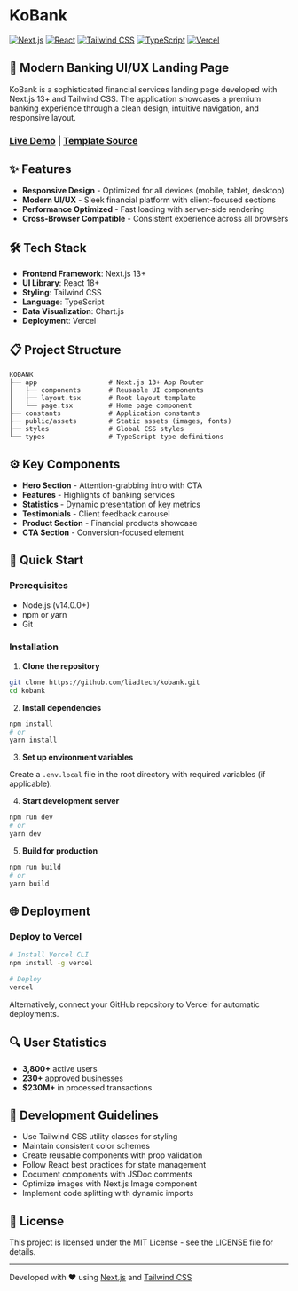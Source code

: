 # KoBank

[![Next.js](https://img.shields.io/badge/next.js-13+-000000?style=for-the-badge&logo=next.js&logoColor=white)](https://nextjs.org/)
[![React](https://img.shields.io/badge/react-18-61DAFB?style=for-the-badge&logo=react&logoColor=white)](https://reactjs.org/)
[![Tailwind CSS](https://img.shields.io/badge/tailwind-3-38B2AC?style=for-the-badge&logo=tailwind-css&logoColor=white)](https://tailwindcss.com/)
[![TypeScript](https://img.shields.io/badge/typescript-5-3178C6?style=for-the-badge&logo=typescript&logoColor=white)](https://www.typescriptlang.org/)
[![Vercel](https://img.shields.io/badge/vercel-deployed-000000?style=for-the-badge&logo=vercel&logoColor=white)](https://kobank.vercel.app/)

## 🚀 Modern Banking UI/UX Landing Page

KoBank is a sophisticated financial services landing page developed with Next.js 13+ and Tailwind CSS. The application showcases a premium banking experience through a clean design, intuitive navigation, and responsive layout.

### [Live Demo](https://kobank.vercel.app/) | [Template Source](https://getnextjsthemes.com/)



## ✨ Features

- **Responsive Design** - Optimized for all devices (mobile, tablet, desktop)
- **Modern UI/UX** - Sleek financial platform with client-focused sections
- **Performance Optimized** - Fast loading with server-side rendering
- **Cross-Browser Compatible** - Consistent experience across all browsers

## 🛠️ Tech Stack

- **Frontend Framework**: Next.js 13+
- **UI Library**: React 18+
- **Styling**: Tailwind CSS
- **Language**: TypeScript
- **Data Visualization**: Chart.js
- **Deployment**: Vercel

## 📋 Project Structure

```
KOBANK
├── app                  # Next.js 13+ App Router
│   ├── components       # Reusable UI components
│   ├── layout.tsx       # Root layout template
│   └── page.tsx         # Home page component
├── constants            # Application constants
├── public/assets        # Static assets (images, fonts)
├── styles               # Global CSS styles
└── types                # TypeScript type definitions
```

## ⚙️ Key Components

- **Hero Section** - Attention-grabbing intro with CTA
- **Features** - Highlights of banking services
- **Statistics** - Dynamic presentation of key metrics
- **Testimonials** - Client feedback carousel
- **Product Section** - Financial products showcase
- **CTA Section** - Conversion-focused element

## 🚀 Quick Start

### Prerequisites

- Node.js (v14.0.0+)
- npm or yarn
- Git

### Installation

1. **Clone the repository**

```bash
git clone https://github.com/liadtech/kobank.git
cd kobank
```

2. **Install dependencies**

```bash
npm install
# or
yarn install
```

3. **Set up environment variables**

Create a `.env.local` file in the root directory with required variables (if applicable).

4. **Start development server**

```bash
npm run dev
# or
yarn dev
```

5. **Build for production**

```bash
npm run build
# or
yarn build
```

## 🌐 Deployment

### Deploy to Vercel

```bash
# Install Vercel CLI
npm install -g vercel

# Deploy
vercel
```

Alternatively, connect your GitHub repository to Vercel for automatic deployments.

## 🔍 User Statistics

- **3,800+** active users
- **230+** approved businesses
- **$230M+** in processed transactions

## 🧩 Development Guidelines

- Use Tailwind CSS utility classes for styling
- Maintain consistent color schemes
- Create reusable components with prop validation
- Follow React best practices for state management
- Document components with JSDoc comments
- Optimize images with Next.js Image component
- Implement code splitting with dynamic imports

## 📄 License

This project is licensed under the MIT License - see the LICENSE file for details.

---

Developed with ❤️ using [Next.js](https://nextjs.org/) and [Tailwind CSS](https://tailwindcss.com/)
